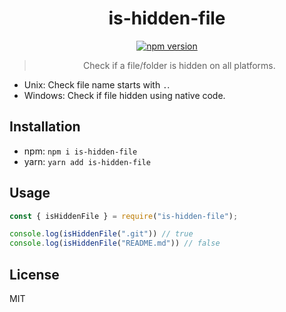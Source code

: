 <div align="center">

# is-hidden-file
[![npm version](https://img.shields.io/badge/dynamic/json?color=317EFB&logo=npm&style=for-the-badge&label=Version&query=version&url=https%3A%2F%2Funpkg.com%2Fis-hidden-file%40latest%2Fpackage.json)](https://www.npmjs.com/package/is-hidden-file)
> Check if a file/folder is hidden on all platforms.

</div>

- Unix: Check file name starts with `.`.
- Windows: Check if file hidden using native code.

## Installation
- npm: `npm i is-hidden-file`
- yarn: `yarn add is-hidden-file`

## Usage
```js
const { isHiddenFile } = require("is-hidden-file");

console.log(isHiddenFile(".git")) // true
console.log(isHiddenFile("README.md")) // false
```

## License
MIT